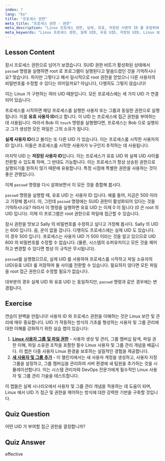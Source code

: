 ```yaml
---
index: 7
lang: "ko"
title: "프로세스 권한"
meta_title: "프로세스 권한 - 권한"
meta_description: "Linux 프로세스 권한, 실제, 유효, 저장된 사용자 ID 를 포함하여 알아보세요. UID 가 보안 및 명령 실행에 미치는 영향을 이해하세요. 오늘 학습을 시작하세요!"
meta_keywords: "Linux 프로세스 권한, 실제 UID, 유효 UID, 저장된 UID, Linux 보안, passwd 명령, Linux 튜토리얼, 초보자 Linux"
---
```


## Lesson Content

잠시 프로세스 권한으로 넘어가 보겠습니다. SUID 권한 비트가 활성화된 상태에서 `passwd` 명령을 실행하면 root 로 프로그램이 실행된다고 말씀드렸던 것을 기억하시나요? 맞습니다. 하지만 그렇다고 해서 일시적으로 root 권한을 얻었으니 다른 사용자의 비밀번호를 수정할 수 있다는 의미일까요? 아닙니다, 다행히도 그렇지 않습니다!

이는 Linux 가 구현하는 여러 UID 때문입니다. 모든 프로세스에는 세 가지 UID 가 연결되어 있습니다:

프로세스를 시작하면 해당 프로세스를 실행한 사용자 또는 그룹과 동일한 권한으로 실행됩니다. 이를 **유효 사용자 ID**라고 합니다. 이 UID 는 프로세스에 접근 권한을 부여하는 데 사용됩니다. 따라서 Bob 이 `touch` 명령을 실행했다면, 프로세스는 Bob 으로 실행되고 그가 생성한 모든 파일은 그의 소유가 됩니다.

**실제 사용자 ID**라고 불리는 또 다른 UID 가 있습니다. 이는 프로세스를 시작한 사용자의 ID 입니다. 이들은 프로세스를 시작한 사용자가 누구인지 추적하는 데 사용됩니다.

마지막 UID 는 **저장된 사용자 ID**입니다. 이는 프로세스가 유효 UID 와 실제 UID 사이를 전환할 수 있도록 하며, 그 반대도 가능합니다. 이는 프로세스가 항상 상승된 권한으로 실행되기를 원하지 않기 때문에 유용합니다. 특정 시점에 특별한 권한을 사용하는 것이 좋은 관행입니다.

이제 `passwd` 명령을 다시 살펴보면서 이 모든 것을 종합해 봅시다.

`passwd` 명령을 실행할 때, 유효 UID 는 사용자 ID 입니다. 예를 들어, 지금은 500 이라고 가정해 봅시다. 아, 그런데 `passwd` 명령에는 SUID 권한이 활성화되어 있다는 것을 기억하시나요? 따라서 이 명령을 실행하면 유효 UID 는 이제 0 이 됩니다 (0 은 root 의 UID 입니다). 이제 이 프로그램은 root 권한으로 파일에 접근할 수 있습니다.

잠시 권한을 맛보고 Sally 의 비밀번호를 수정하고 싶다고 가정해 봅시다. Sally 의 UID 는 600 입니다. 음, 운이 없을 겁니다. 다행히도 프로세스에는 실제 UID 도 있습니다. 이 경우 500 입니다. 프로세스는 사용자 UID 가 500 이라는 것을 알고 있으므로 UID 600 의 비밀번호를 수정할 수 없습니다. (물론, 시스템의 슈퍼유저이고 모든 것을 제어하고 변경할 수 있다면 항상 이 규칙은 무시됩니다).

`passwd`를 실행했으므로, 실제 UID 를 사용하여 프로세스를 시작하고 파일 소유자의 UID(유효 UID) 를 저장하여 둘 사이를 전환할 수 있습니다. 필요하지 않다면 모든 파일을 root 접근 권한으로 수정할 필요가 없습니다.

대부분의 경우 실제 UID 와 유효 UID 는 동일하지만, `passwd` 명령과 같은 경우에는 변경됩니다.

## Exercise

연습이 완벽을 만듭니다! 사용자 ID 와 프로세스 권한을 이해하는 것은 Linux 보안 및 관리에 매우 중요합니다. UID 가 작동하는 방식의 기초를 형성하는 사용자 및 그룹 관리에 대한 이해를 강화하기 위한 실습 랩이 있습니다:

1. **[Linux 사용자 그룹 및 파일 권한](https://labex.io/ko/labs/linux-linux-user-group-and-file-permissions-18002)** - 사용자 생성 및 관리, 그룹 멤버십 탐색, 파일 권한 이해, 파일 소유권 조작을 포함한 필수 Linux 사용자 및 그룹 관리 개념을 배웁니다. 이 랩은 다중 사용자 Linux 환경을 보호하는 실질적인 경험을 제공합니다.
2. **[새 사용자 및 그룹 추가](https://labex.io/ko/labs/linux-add-new-user-and-group-17987)** - 이 챌린지에서는 새 사용자 계정을 생성하고, 사용자 지정 그룹을 설정하고, 그룹 멤버십을 관리하여 서버 환경에 새 팀원을 추가하는 것을 시뮬레이션합니다. 이는 시스템 관리자와 DevOps 전문가에게 필수적인 Linux 사용자 및 그룹 관리 기술을 테스트합니다.

이 랩들은 실제 시나리오에서 사용자 및 그룹 관리 개념을 적용하는 데 도움이 되며, Linux 에서 UID 가 접근 및 권한을 제어하는 방식에 대한 강력한 기반을 구축할 것입니다.

## Quiz Question

어떤 UID 가 부여할 접근 권한을 결정합니까?

## Quiz Answer

effective
